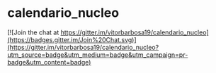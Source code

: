 # calendario_nucleo

[![Join the chat at https://gitter.im/vitorbarbosa19/calendario_nucleo](https://badges.gitter.im/Join%20Chat.svg)](https://gitter.im/vitorbarbosa19/calendario_nucleo?utm_source=badge&utm_medium=badge&utm_campaign=pr-badge&utm_content=badge)
